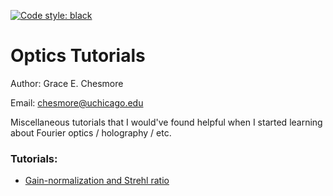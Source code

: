 [![Code style: black](https://img.shields.io/badge/code%20style-black-000000.svg)](https://github.com/psf/black)
# Optics Tutorials
Author: Grace E. Chesmore

Email: [chesmore@uchicago.edu](mailto:chesmore@uchicago.edu)

Miscellaneous tutorials that I would've found helpful when I started learning about Fourier optics / holography / etc. 

### Tutorials:
* [Gain-normalization and Strehl ratio](gain_strehl.ipynb)